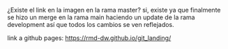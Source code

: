 ¿Existe el link en la imagen en la rama master?
si, existe  ya que finalmente se hizo un merge en la rama main haciendo un update de la rama development
así que todos los cambios se ven reflejados.


link a github pages: https://rmd-dw.github.io/git_landing/